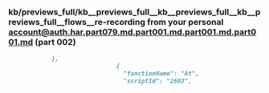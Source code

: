 ### kb/previews_full/kb__previews_full__kb__previews_full__kb__previews_full__flows__re-recording from your personal account@auth.har.part079.md.part001.md.part001.md.part001.md (part 002)

```md
            },
                              {
                                "functionName": "At",
                                "scriptId": "2603",
             
```

```

